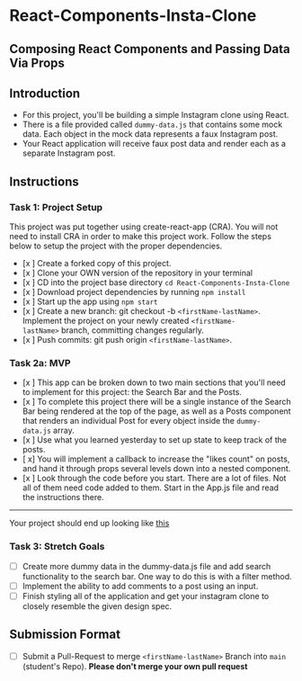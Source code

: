 # React-Components-Insta-Clone

## Composing React Components and Passing Data Via Props

## Introduction

- For this project, you'll be building a simple Instagram clone using React.
- There is a file provided called `dummy-data.js` that contains some mock data. Each object in the mock data represents a faux Instagram post.
- Your React application will receive faux post data and render each as a separate Instagram post.

## Instructions

### Task 1: Project Setup

This project was put together using create-react-app (CRA). You will not need to install CRA in order to make this project work. Follow the steps below to setup the project with the proper dependencies.

- [x ]  Create a forked copy of this project.
- [x ]  Clone your OWN version of the repository in your terminal
- [x ]  CD into the project base directory `cd React-Components-Insta-Clone`
- [x ]  Download project dependencies by running `npm install`
- [x ]  Start up the app using `npm start`
- [x ]  Create a new branch: git checkout -b `<firstName-lastName>`. Implement the project on your newly created `<firstName-lastName>` branch, committing changes regularly.
- [x ]  Push commits: git push origin `<firstName-lastName>`.

### Task 2a: MVP

- [x ]  This app can be broken down to two main sections that you'll need to implement for this project: the Search Bar and the Posts.
- [x ]  To complete this project there will be a single instance of the Search Bar being rendered at the top of the page, as well as a Posts component that renders an individual Post for every object inside the `dummy-data.js` array.
- [x ]  Use what you learned yesterday to set up state to keep track of the posts.
- [ x]  You will implement a callback to increase the "likes count" on posts, and hand it through props several levels down into a nested component.
- [x ]  Look through the code before you start. There are a lot of files. Not all of them need code added to them. Start in the App.js file and read the instructions there.

---

Your project should end up looking like [this](https://tk-assets.lambdaschool.com/228297b1-2407-4e39-9704-3926767e4ac7_insta-clone.png)

### Task 3: Stretch Goals

- [ ]  Create more dummy data in the dummy-data.js file and add search functionality to the search bar. One way to do this is with a filter method.
- [ ]  Implement the ability to add comments to a post using an input.
- [ ]  Finish styling all of the application and get your instagram clone to closely resemble the given design spec.

## Submission Format

- [ ] Submit a Pull-Request to merge `<firstName-lastName>` Branch into `main` (student's Repo). **Please don't merge your own pull request**
